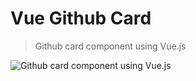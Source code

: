 # Vue Github Card

> Github card component using Vue.js

![Github card component using Vue.js](https://raw.githubusercontent.com/dangvanthanh/vue-github-card/master/media/vue-github-card.png)
